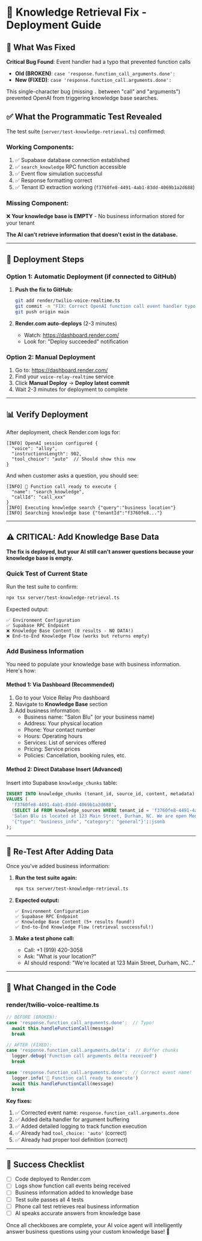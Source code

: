 # 🔧 Knowledge Retrieval Fix - Deployment Guide

## 🎯 What Was Fixed

**Critical Bug Found**: Event handler had a typo that prevented function calls
- **Old (BROKEN)**: `case 'response.function_call_arguments.done':`
- **New (FIXED)**: `case 'response.function_call.arguments.done':`

This single-character bug (missing `.` between "call" and "arguments") prevented OpenAI from triggering knowledge base searches.

## ✅ What the Programmatic Test Revealed

The test suite (`server/test-knowledge-retrieval.ts`) confirmed:

### **Working Components:**
1. ✅ Supabase database connection established
2. ✅ `search_knowledge` RPC function accessible
3. ✅ Event flow simulation successful
4. ✅ Response formatting correct
5. ✅ Tenant ID extraction working (`f3760fe8-4491-4ab1-83dd-4069b1a2d688`)

### **Missing Component:**
❌ **Your knowledge base is EMPTY** - No business information stored for your tenant

**The AI can't retrieve information that doesn't exist in the database.**

---

## 🚀 Deployment Steps

### Option 1: Automatic Deployment (if connected to GitHub)

1. **Push the fix to GitHub:**
   ```bash
   git add render/twilio-voice-realtime.ts
   git commit -m "FIX: Correct OpenAI function call event handler typo"
   git push origin main
   ```

2. **Render.com auto-deploys** (2-3 minutes)
   - Watch: https://dashboard.render.com/
   - Look for: "Deploy succeeded" notification

### Option 2: Manual Deployment

1. Go to: https://dashboard.render.com/
2. Find your `voice-relay-realtime` service
3. Click **Manual Deploy** → **Deploy latest commit**
4. Wait 2-3 minutes for deployment to complete

---

## 📊 Verify Deployment

After deployment, check Render.com logs for:

```
[INFO] OpenAI session configured {
  "voice": "alloy",
  "instructionsLength": 902,
  "tool_choice": "auto"  // Should show this now
}
```

And when customer asks a question, you should see:

```
[INFO] 🔧 Function call ready to execute {
  "name": "search_knowledge",
  "callId": "call_xxx"
}
[INFO] Executing knowledge search {"query":"business location"}
[INFO] Searching knowledge base {"tenantId":"f3760fe8..."}
```

---

## ⚠️ CRITICAL: Add Knowledge Base Data

**The fix is deployed, but your AI still can't answer questions because your knowledge base is empty.**

### Quick Test of Current State

Run the test suite to confirm:
```bash
npx tsx server/test-knowledge-retrieval.ts
```

Expected output:
```
✅ Environment Configuration
✅ Supabase RPC Endpoint
❌ Knowledge Base Content (0 results - NO DATA!)
❌ End-to-End Knowledge Flow (works but returns empty)
```

### Add Business Information

You need to populate your knowledge base with business information. Here's how:

#### Method 1: Via Dashboard (Recommended)

1. Go to your Voice Relay Pro dashboard
2. Navigate to **Knowledge Base** section
3. Add business information:
   - Business name: "Salon Blu" (or your business name)
   - Address: Your physical location
   - Phone: Your contact number
   - Hours: Operating hours
   - Services: List of services offered
   - Pricing: Service prices
   - Policies: Cancellation, booking rules, etc.

#### Method 2: Direct Database Insert (Advanced)

Insert into Supabase `knowledge_chunks` table:

```sql
INSERT INTO knowledge_chunks (tenant_id, source_id, content, metadata)
VALUES (
  'f3760fe8-4491-4ab1-83dd-4069b1a2d688',
  (SELECT id FROM knowledge_sources WHERE tenant_id = 'f3760fe8-4491-4ab1-83dd-4069b1a2d688' LIMIT 1),
  'Salon Blu is located at 123 Main Street, Durham, NC. We are open Monday-Saturday 9am-7pm, closed Sundays. Services include haircuts ($45), color ($85), and styling ($35). Please call 24 hours ahead to cancel appointments.',
  '{"type": "business_info", "category": "general"}'::jsonb
);
```

---

## 🧪 Re-Test After Adding Data

Once you've added business information:

1. **Run the test suite again:**
   ```bash
   npx tsx server/test-knowledge-retrieval.ts
   ```

2. **Expected output:**
   ```
   ✅ Environment Configuration
   ✅ Supabase RPC Endpoint
   ✅ Knowledge Base Content (5+ results found!)
   ✅ End-to-End Knowledge Flow (retrieval successful!)
   ```

3. **Make a test phone call:**
   - Call: +1 (919) 420-3058
   - Ask: "What is your location?"
   - AI should respond: "We're located at 123 Main Street, Durham, NC..."

---

## 📝 What Changed in the Code

### render/twilio-voice-realtime.ts

```typescript
// BEFORE (BROKEN):
case 'response.function_call_arguments.done':  // Typo!
  await this.handleFunctionCall(message)
  break

// AFTER (FIXED):
case 'response.function_call.arguments.delta':  // Buffer chunks
  logger.debug('Function call arguments delta received')
  break

case 'response.function_call.arguments.done':  // Correct event name!
  logger.info('🔧 Function call ready to execute')
  await this.handleFunctionCall(message)
  break
```

**Key fixes:**
1. ✅ Corrected event name: `response.function_call.arguments.done`
2. ✅ Added delta handler for argument buffering
3. ✅ Added detailed logging to track function execution
4. ✅ Already had `tool_choice: 'auto'` (correct)
5. ✅ Already had proper tool definition (correct)

---

## 🎉 Success Checklist

- [ ] Code deployed to Render.com
- [ ] Logs show function call events being received
- [ ] Business information added to knowledge base
- [ ] Test suite passes all 4 tests
- [ ] Phone call test retrieves real business information
- [ ] AI speaks accurate answers from knowledge base

Once all checkboxes are complete, your AI voice agent will intelligently answer business questions using your custom knowledge base! 🚀

